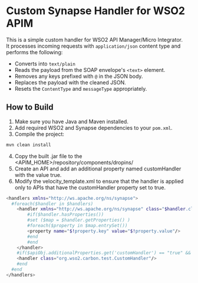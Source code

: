 # Custom Synapse Handler for WSO2 APIM

This is a simple custom handler for WSO2 API Manager/Micro Integrator.  
It processes incoming requests with `application/json` content type and performs the following:

- Converts into `text/plain`
- Reads the payload from the SOAP envelope's `<text>` element.
- Removes any keys prefixed with `@` in the JSON body.
- Replaces the payload with the cleaned JSON.
- Resets the `ContentType` and `messageType` appropriately.

## How to Build

1. Make sure you have Java and Maven installed.
2. Add required WSO2 and Synapse dependencies to your `pom.xml`.
3. Compile the project:

```bash
mvn clean install
```
4. Copy the built .jar file to the <APIM_HOME>/repository/components/dropins/
5. Create an API and add an additional property named customHandler with the value true. 
6. Modify the velocity_template.xml to ensure that the handler is applied only to APIs that have the customHandler property set to true.

```bash
<handlers xmlns="http://ws.apache.org/ns/synapse">
  #foreach($handler in $handlers)
    <handler xmlns="http://ws.apache.org/ns/synapse" class="$handler.className">
        #if($handler.hasProperties())
        #set ($map = $handler.getProperties() )
        #foreach($property in $map.entrySet())
        <property name="$!property.key" value="$!property.value"/>
        #end
        #end
    </handler>
    #if($apiObj.additionalProperties.get('customHandler') == "true" && $handler.className == "org.wso2.carbon.apimgt.gateway.handlers.security.APIAuthenticationHandler")
    <handler class="org.wso2.carbon.test.CustomHandler"/>
    #end
  #end
</handlers>
```

